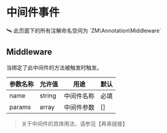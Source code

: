 # 中间件事件

<aside>
🛰️ 此页面下的所有注解命名空间为 `ZM\Annotation\Middleware`

</aside>

## Middleware

当绑定了此中间件的方法被触发时触发。

| 参数名称 | 允许值 | 用途 | 默认 |
| --- | --- | --- | --- |
| name | string | 中间件名称 | 必填 |
| params | array<mixed> | 中间件参数 | [] |

> 关于中间件的具体用法，请参见【再来链接】
>

